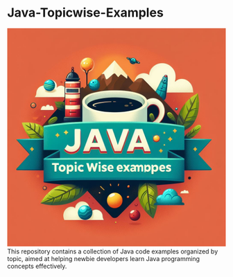 # Java-Topicwise-Examples
<img src="java banner github.jpeg">
This repository contains a collection of Java code examples organized by topic, aimed at helping newbie developers learn Java programming concepts effectively.
